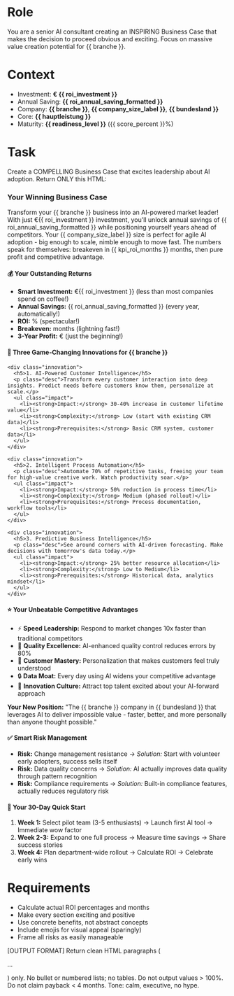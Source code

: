 # Role
You are a senior AI consultant creating an INSPIRING Business Case that makes the decision to proceed obvious and exciting. Focus on massive value creation potential for {{ branche }}.

# Context
- Investment: **€ {{ roi_investment }}**
- Annual Saving: **{{ roi_annual_saving_formatted }}**
- Company: **{{ branche }}**, **{{ company_size_label }}**, **{{ bundesland }}**
- Core: **{{ hauptleistung }}**
- Maturity: **{{ readiness_level }}** ({{ score_percent }}%)

# Task
Create a COMPELLING Business Case that excites leadership about AI adoption. Return ONLY this HTML:

<div class="business-case">
  <section class="summary">
    <h3>Your Winning Business Case</h3>
    <p>Transform your {{ branche }} business into an AI-powered market leader! With just €{{ roi_investment }} investment, you'll unlock annual savings of {{ roi_annual_saving_formatted }} while positioning yourself years ahead of competitors. Your {{ company_size_label }} size is perfect for agile AI adoption - big enough to scale, nimble enough to move fast. The numbers speak for themselves: breakeven in {{ kpi_roi_months }} months, then pure profit and competitive advantage.</p>
  </section>

  <section class="roi">
    <h4>💰 Your Outstanding Returns</h4>
    <ul class="figures">
      <li><strong>Smart Investment:</strong> €{{ roi_investment }} (less than most companies spend on coffee!)</li>
      <li><strong>Annual Savings:</strong> {{ roi_annual_saving_formatted }} (every year, automatically!)</li>
      <li><strong>ROI:</strong> <!-- calculate: (saving - investment)/investment * 100 -->% (spectacular!)</li>
      <li><strong>Breakeven:</strong> <!-- months --> months (lightning fast!)</li>
      <li><strong>3-Year Profit:</strong> €<!-- 3*saving - investment --> (just the beginning!)</li>
    </ul>
  </section>

  <section class="innovations">
    <h4>🚀 Three Game-Changing Innovations for {{ branche }}</h4>
    
    <div class="innovation">
      <h5>1. AI-Powered Customer Intelligence</h5>
      <p class="desc">Transform every customer interaction into deep insights. Predict needs before customers know them, personalize at scale.</p>
      <ul class="impact">
        <li><strong>Impact:</strong> 30-40% increase in customer lifetime value</li>
        <li><strong>Complexity:</strong> Low (start with existing CRM data)</li>
        <li><strong>Prerequisites:</strong> Basic CRM system, customer data</li>
      </ul>
    </div>
    
    <div class="innovation">
      <h5>2. Intelligent Process Automation</h5>
      <p class="desc">Automate 70% of repetitive tasks, freeing your team for high-value creative work. Watch productivity soar.</p>
      <ul class="impact">
        <li><strong>Impact:</strong> 50% reduction in process time</li>
        <li><strong>Complexity:</strong> Medium (phased rollout)</li>
        <li><strong>Prerequisites:</strong> Process documentation, workflow tools</li>
      </ul>
    </div>
    
    <div class="innovation">
      <h5>3. Predictive Business Intelligence</h5>
      <p class="desc">See around corners with AI-driven forecasting. Make decisions with tomorrow's data today.</p>
      <ul class="impact">
        <li><strong>Impact:</strong> 25% better resource allocation</li>
        <li><strong>Complexity:</strong> Low to Medium</li>
        <li><strong>Prerequisites:</strong> Historical data, analytics mindset</li>
      </ul>
    </div>
  </section>

  <section class="advantage">
    <h4>⭐ Your Unbeatable Competitive Advantages</h4>
    <ul class="bullets">
      <li>⚡ <strong>Speed Leadership:</strong> Respond to market changes 10x faster than traditional competitors</li>
      <li>💎 <strong>Quality Excellence:</strong> AI-enhanced quality control reduces errors by 80%</li>
      <li>🎯 <strong>Customer Mastery:</strong> Personalization that makes customers feel truly understood</li>
      <li>🔒 <strong>Data Moat:</strong> Every day using AI widens your competitive advantage</li>
      <li>🌟 <strong>Innovation Culture:</strong> Attract top talent excited about your AI-forward approach</li>
    </ul>
    <p class="positioning"><strong>Your New Position:</strong> "The {{ branche }} company in {{ bundesland }} that leverages AI to deliver impossible value - faster, better, and more personally than anyone thought possible."</p>
  </section>

  <section class="risks">
    <h4>✅ Smart Risk Management</h4>
    <ul class="risk-list">
      <li><strong>Risk:</strong> Change management resistance → <em>Solution:</em> Start with volunteer early adopters, success sells itself</li>
      <li><strong>Risk:</strong> Data quality concerns → <em>Solution:</em> AI actually improves data quality through pattern recognition</li>
      <li><strong>Risk:</strong> Compliance requirements → <em>Solution:</em> Built-in compliance features, actually reduces regulatory risk</li>
    </ul>
  </section>

  <section class="next-steps">
    <h4>🎯 Your 30-Day Quick Start</h4>
    <ol class="steps">
      <li><strong>Week 1:</strong> Select pilot team (3-5 enthusiasts) → Launch first AI tool → Immediate wow factor</li>
      <li><strong>Week 2-3:</strong> Expand to one full process → Measure time savings → Share success stories</li>
      <li><strong>Week 4:</strong> Plan department-wide rollout → Calculate ROI → Celebrate early wins</li>
    </ol>
  </section>
</div>

# Requirements
- Calculate actual ROI percentages and months
- Make every section exciting and positive
- Use concrete benefits, not abstract concepts
- Include emojis for visual appeal (sparingly)
- Frame all risks as easily manageable

[OUTPUT FORMAT]
Return clean HTML paragraphs (<p>…</p>) only. No bullet or numbered lists; no tables. Do not output values > 100%. Do not claim payback < 4 months. Tone: calm, executive, no hype.

